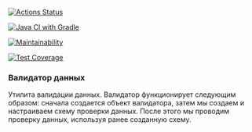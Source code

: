 [![Actions Status](https://github.com/io681/java-project-78/actions/workflows/hexlet-check.yml/badge.svg)](https://github.com/io681/java-project-78/actions)

[![Java CI with Gradle](https://github.com/io681/java-project-78/actions/workflows/main.yml/badge.svg?branch=main)](https://github.com/io681/java-project-78/actions/workflows/main.yml)

[![Maintainability](https://api.codeclimate.com/v1/badges/84e51e4b20055e7840de/maintainability)](https://codeclimate.com/github/io681/java-project-78/maintainability)

[![Test Coverage](https://api.codeclimate.com/v1/badges/84e51e4b20055e7840de/test_coverage)](https://codeclimate.com/github/io681/java-project-78/test_coverage)



### Валидатор данных

Утилита валидации данных.
Валидатор функционирует следующим образом: сначала создается объект валидатора, затем мы создаем и настраиваем схему проверки данных.
После этого мы проводим проверку данных, используя ранее созданную схему. 
